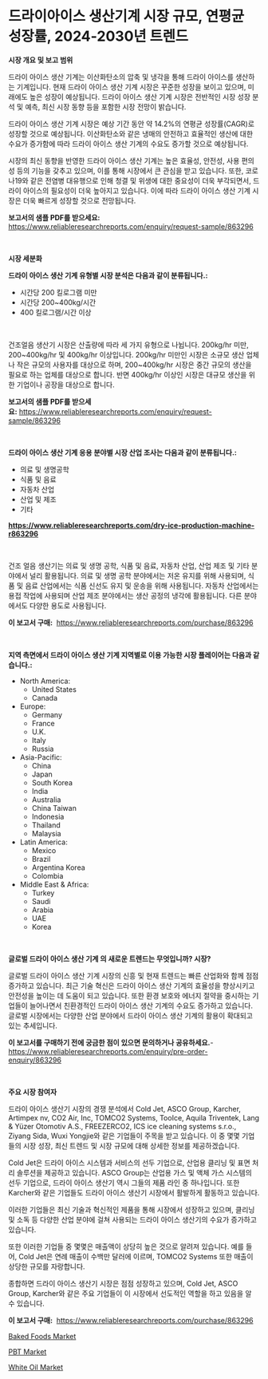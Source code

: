 <p><h1>드라이아이스 생산기계 시장 규모, 연평균 성장률, 2024-2030년 트렌드</h1></p><p><strong>시장 개요 및 보고 범위</strong></p>
<p><p>드라이 아이스 생산 기계는 이산화탄소의 압축 및 냉각을 통해 드라이 아이스를 생산하는 기계입니다. 현재 드라이 아이스 생산 기계 시장은 꾸준한 성장을 보이고 있으며, 미래에도 높은 성장이 예상됩니다. 드라이 아이스 생산 기계 시장은 전반적인 시장 성장 분석 및 예측, 최신 시장 동향 등을 포함한 시장 전망이 밝습니다. </p><p>드라이 아이스 생산 기계 시장은 예상 기간 동안 약 14.2%의 연평균 성장률(CAGR)로 성장할 것으로 예상됩니다. 이산화탄소와 같은 냉매의 안전하고 효율적인 생산에 대한 수요가 증가함에 따라 드라이 아이스 생산 기계의 수요도 증가할 것으로 예상됩니다. </p><p>시장의 최신 동향을 반영한 드라이 아이스 생산 기계는 높은 효율성, 안전성, 사용 편의성 등의 기능을 갖추고 있으며, 이를 통해 시장에서 큰 관심을 받고 있습니다. 또한, 코로나19와 같은 전염병 대유행으로 인해 청결 및 위생에 대한 중요성이 더욱 부각되면서, 드라이 아이스의 필요성이 더욱 높아지고 있습니다. 이에 따라 드라이 아이스 생산 기계 시장은 더욱 빠르게 성장할 것으로 전망됩니다.</p></p>
<p><strong>보고서의 샘플 PDF를 받으세요:</strong> <a href="https://www.reliableresearchreports.com/enquiry/request-sample/863296">https://www.reliableresearchreports.com/enquiry/request-sample/863296</a></p>
<p>&nbsp;</p>
<p><strong>시장 세분화</strong></p>
<p><strong>드라이 아이스 생산 기계 유형별 시장 분석은 다음과 같이 분류됩니다.:</strong></p>
<p><ul><li>시간당 200 킬로그램 미만</li><li>시간당 200~400kg/시간</li><li>400 킬로그램/시간 이상</li></ul></p>
<p>&nbsp;</p>
<p><p>건조얼음 생산기 시장은 산출량에 따라 세 가지 유형으로 나뉩니다. 200kg/hr 미만, 200~400kg/hr 및 400kg/hr 이상입니다. 200kg/hr 미만인 시장은 소규모 생산 업체나 작은 규모의 사용자를 대상으로 하며, 200~400kg/hr 시장은 중간 규모의 생산을 필요로 하는 업체를 대상으로 합니다. 반면 400kg/hr 이상인 시장은 대규모 생산을 위한 기업이나 공장을 대상으로 합니다.</p></p>
<p><strong>보고서의 샘플 PDF를 받으세요:</strong>&nbsp;<a href="https://www.reliableresearchreports.com/enquiry/request-sample/863296">https://www.reliableresearchreports.com/enquiry/request-sample/863296</a></p>
<p>&nbsp;</p>
<p><strong> 드라이 아이스 생산 기계 응용 분야별 시장 산업 조사는 다음과 같이 분류됩니다.:</strong></p>
<p><ul><li>의료 및 생명공학</li><li>식품 및 음료</li><li>자동차 산업</li><li>산업 및 제조</li><li>기타</li></ul></p>
<p><strong><a href="https://www.reliableresearchreports.com/dry-ice-production-machine-r863296">https://www.reliableresearchreports.com/dry-ice-production-machine-r863296</a></strong></p>
<p>&nbsp;</p>
<p><p>건조 얼음 생산기는 의료 및 생명 공학, 식품 및 음료, 자동차 산업, 산업 제조 및 기타 분야에서 널리 활용됩니다. 의료 및 생명 공학 분야에서는 저온 유지를 위해 사용되며, 식품 및 음료 산업에서는 식품 신선도 유지 및 운송을 위해 사용됩니다. 자동차 산업에서는 용접 작업에 사용되며 산업 제조 분야에서는 생산 공정의 냉각에 활용됩니다. 다른 분야에서도 다양한 용도로 사용됩니다. </p></p>
<p><strong>이 보고서 구매:</strong>&nbsp; <a href="https://www.reliableresearchreports.com/purchase/863296">https://www.reliableresearchreports.com/purchase/863296</a></p>
<p>&nbsp;</p>
<p><strong>지역 측면에서 드라이 아이스 생산 기계 지역별로 이용 가능한 시장 플레이어는 다음과 같습니다.:</strong></p>
<p><ul>
    <li>
        North America:
        <ul>
            <li>United States</li>
            <li>Canada</li>
        </ul>
    </li>
    <li>
        Europe:
        <ul>
            <li>Germany</li>
            <li>France</li>
            <li>U.K.</li>
            <li>Italy</li>
            <li>Russia</li>
        </ul>
    </li>
    <li>
        Asia-Pacific:
        <ul>
            <li>China</li>
            <li>Japan</li>
            <li>South Korea</li>
            <li>India</li>
            <li>Australia</li>
            <li>China Taiwan</li>
            <li>Indonesia</li>
            <li>Thailand</li>
            <li>Malaysia</li>
        </ul>
    </li>
    <li>
        Latin America:
        <ul>
            <li>Mexico</li>
            <li>Brazil</li>
            <li>Argentina Korea</li>
            <li>Colombia</li>
        </ul>
    </li>
    <li>
        Middle East & Africa:
        <ul>
            <li>Turkey</li>
            <li>Saudi</li>
            <li>Arabia</li>
            <li>UAE</li>
            <li>Korea</li>
        </ul>
    </li>
    </ul></p>
<p>&nbsp;</p>
<p><strong>글로벌 드라이 아이스 생산 기계 의 새로운 트렌드는 무엇입니까? 시장?</strong></p>
<p><p>글로벌 드라이 아이스 생산 기계 시장의 신흥 및 현재 트렌드는 빠른 산업화와 함께 점점 증가하고 있습니다. 최근 기술 혁신은 드라이 아이스 생산 기계의 효율성을 향상시키고 안전성을 높이는 데 도움이 되고 있습니다. 또한 환경 보호와 에너지 절약을 중시하는 기업들이 늘어나면서 친환경적인 드라이 아이스 생산 기계의 수요도 증가하고 있습니다. 글로벌 시장에서는 다양한 산업 분야에서 드라이 아이스 생산 기계의 활용이 확대되고 있는 추세입니다.</p></p>
<p><strong>이 보고서를 구매하기 전에 궁금한 점이 있으면 문의하거나 공유하세요.</strong>- <a href="https://www.reliableresearchreports.com/enquiry/pre-order-enquiry/863296">https://www.reliableresearchreports.com/enquiry/pre-order-enquiry/863296</a></p>
<p>&nbsp;</p>
<p><strong>주요 시장 참여자</strong></p>
<p><p>드라이 아이스 생산기 시장의 경쟁 분석에서 Cold Jet, ASCO Group, Karcher, Artimpex nv, CO2 Air, Inc, TOMCO2 Systems, TooIce, Aquila Triventek, Lang & Yüzer Otomotiv A.S., FREEZERCO2, ICS ice cleaning systems s.r.o., Ziyang Sida, Wuxi Yongjie와 같은 기업들이 주목을 받고 있습니다. 이 중 몇몇 기업들의 시장 성장, 최신 트렌드 및 시장 규모에 대해 상세한 정보를 제공하겠습니다.</p><p>Cold Jet은 드라이 아이스 시스템과 서비스의 선두 기업으로, 산업용 클리닝 및 표면 처리 솔루션을 제공하고 있습니다. ASCO Group는 산업용 가스 및 액체 가스 시스템의 선두 기업으로, 드라이 아이스 생산기 역시 그들의 제품 라인 중 하나입니다. 또한 Karcher와 같은 기업들도 드라이 아이스 생산기 시장에서 활발하게 활동하고 있습니다.</p><p>이러한 기업들은 최신 기술과 혁신적인 제품을 통해 시장에서 성장하고 있으며, 클리닝 및 소독 등 다양한 산업 분야에 걸쳐 사용되는 드라이 아이스 생산기의 수요가 증가하고 있습니다.</p><p>또한 이러한 기업들 중 몇몇은 매출액이 상당히 높은 것으로 알려져 있습니다. 예를 들어, Cold Jet은 연례 매출이 수백만 달러에 이르며, TOMCO2 Systems 또한 매출이 상당한 규모를 자랑합니다.</p><p>종합하면 드라이 아이스 생산기 시장은 점점 성장하고 있으며, Cold Jet, ASCO Group, Karcher와 같은 주요 기업들이 이 시장에서 선도적인 역할을 하고 있음을 알 수 있습니다.</p></p>
<p><strong>이 보고서 구매:</strong>&nbsp;&nbsp;<a href="https://www.reliableresearchreports.com/purchase/863296">https://www.reliableresearchreports.com/purchase/863296</a></p>
<p><p><a href="https://github.com/Whitneyboyettebo9kiw7yr13/Market-Research-Report-List-2/blob/main/baked-foods-market.md">Baked Foods Market</a></p><p><a href="https://invited-way-688.notion.site/PBT-Market-Furnish-Information-about-Market-Size-Market-Share-Market-Dynamics-and-Projections-Spa-664e4aae7c204555a2dfcd8c29dda35f">PBT Market</a></p><p><a href="https://butternut-bug-553.notion.site/White-Oil-Market-Research-Report-Provides-Critical-Insights-that-can-help-Shape-Business-Development-c4762176be884e9da9d244acfd8f2e66">White Oil Market</a></p></p>